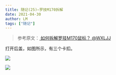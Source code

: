 ```yaml
---
title: 随记(25)—罗技M170拆解
date: 2021-04-30
author: LM
tags: ["随记"]
---
```


> 参考原文：[ 如何拆解罗技M170鼠标？ @WXLJJ ](https://zhuanlan.zhihu.com/p/54294361)

打开后盖，如图所示，有三个卡扣。

![](https://gitee.com/LM-J/drawingbed/raw/master/img/53.png)

![](https://gitee.com/LM-J/drawingbed/raw/master/img/54.png)

